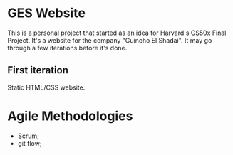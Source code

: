 # GES Website
This is a personal project that started as an idea for Harvard's CS50x Final Project. It's a website for the company "Guincho El Shadai". It may go through a few iterations before it's done.

## First iteration

Static HTML/CSS website.

# Agile Methodologies

- Scrum;
- git flow;
